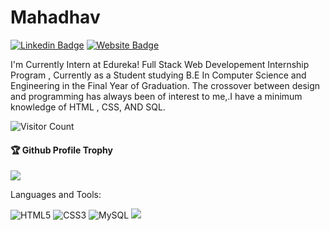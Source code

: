 # Mahadhav
[![Linkedin Badge](https://img.shields.io/badge/-Mahadhav-blue?style=flat-square&logo=Linkedin&logoColor=white&link=https://www.linkedin.com/in/mahadhav-dhobale/)](https://www.linkedin.com/in/mahadhav-dhobale/)
[![Website Badge](https://img.shields.io/badge/StackOverflow-Mahadhav-yellow)](https://stackoverflow.com/users/16685664/mahadhav-)

I'm
Currently Intern at Edureka! Full Stack Web Developement Internship Program , Currently as a Student studying B.E In Computer Science and Engineering in the Final Year of Graduation.
The crossover between design and programming has always been of interest to me,.I have a minimum knowledge of HTML , CSS, AND SQL.



![Visitor Count](https://profile-counter.glitch.me/Mahadhav1999/count.svg)

<div>
  <h4>🏆 Github Profile Trophy</h4>
  <a href="https://github.com/ryo-ma/github-profile-trophy">
    <img src="https://github-profile-trophy.vercel.app/?username=Mahadhav1999&column=7"/>
  </a>
</div>

Languages and Tools:


 <img alt="HTML5" src="https://img.shields.io/badge/html5-%23E34F26.svg?style=flat-square&logo=html5&logoColor=white"/> <img alt="CSS3" src="https://img.shields.io/badge/css3-%231572B6.svg?style=flat-square&logo=css3&logoColor=white"/> <img alt="MySQL" src="https://img.shields.io/badge/mysql-%2300f.svg?style=flat-square&logo=mysql&logoColor=white"/> 
![](https://activity-graph.herokuapp.com/graph?username=Mahadhav1999&theme=react-dark&area=true)
<!--
**Aakashdeveloper/Aakashdeveloper** is a ✨ _special_ ✨ repository because its `README.md` (this file) appears on your GitHub profile.

Here are some ideas to get you started:

- 🔭 I’m currently working on ...
- 🌱 I’m currently learning ...
- 👯 I’m looking to collaborate on ...
- 🤔 I’m looking for help with ...
- 💬 Ask me about ...
- 📫 How to reach me: ...
- 😄 Pronouns: ...
- ⚡ Fun fact: .....

-->
